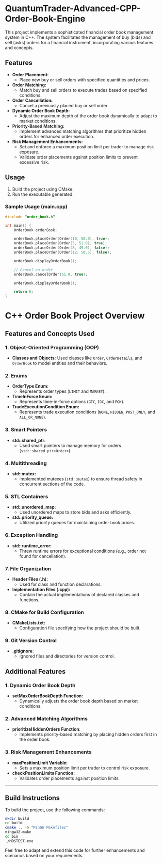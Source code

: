 # QuantumTrader-Advanced-CPP-Order-Book-Engine

This project implements a sophisticated financial order book management system in C++. The system facilitates the management of buy (bids) and sell (asks) orders for a financial instrument, incorporating various features and concepts.

## Features

- **Order Placement:**
  - Place new buy or sell orders with specified quantities and prices.
- **Order Matching:**
  - Match buy and sell orders to execute trades based on specified conditions.
- **Order Cancellation:**
  - Cancel a previously placed buy or sell order.
- **Dynamic Order Book Depth:**
  - Adjust the maximum depth of the order book dynamically to adapt to market conditions.
- **Priority-Based Matching:**
  - Implement advanced matching algorithms that prioritize hidden orders for enhanced order execution.
- **Risk Management Enhancements:**
  - Set and enforce a maximum position limit per trader to manage risk exposure.
  - Validate order placements against position limits to prevent excessive risk.

## Usage

1. Build the project using CMake.
2. Run the executable generated.

### Sample Usage (main.cpp)

```cpp
#include "order_book.h"

int main() {
    OrderBook orderBook;

    orderBook.placeOrder(Order(10, 50.0), true);
    orderBook.placeOrder(Order(5, 51.0), true);
    orderBook.placeOrder(Order(8, 49.0), false);
    orderBook.placeOrder(Order(12, 50.5), false);

    orderBook.displayOrderBook();

    // Cancel an order
    orderBook.cancelOrder(51.0, true);

    orderBook.displayOrderBook();

    return 0;
}
```

# C++ Order Book Project Overview

## Features and Concepts Used

### 1. Object-Oriented Programming (OOP)

- **Classes and Objects:** Used classes like `Order`, `OrderDetails`, and `OrderBook` to model entities and their behaviors.

### 2. Enums

- **OrderType Enum:**
  - Represents order types (`LIMIT` and `MARKET`).
- **TimeInForce Enum:**
  - Represents time-in-force options (`GTC`, `IOC`, and `FOK`).
- **TradeExecutionCondition Enum:**
  - Represents trade execution conditions (`NONE`, `HIDDEN`, `POST_ONLY`, and `ALL_OR_NONE`).

### 3. Smart Pointers

- **std::shared_ptr:**
  - Used smart pointers to manage memory for orders (`std::shared_ptr<Order>`).

### 4. Multithreading

- **std::mutex:**
  - Implemented mutexes (`std::mutex`) to ensure thread safety in concurrent sections of the code.

### 5. STL Containers

- **std::unordered_map:**
  - Used unordered maps to store bids and asks efficiently.
- **std::priority_queue:**
  - Utilized priority queues for maintaining order book prices.

### 6. Exception Handling

- **std::runtime_error:**
  - Threw runtime errors for exceptional conditions (e.g., order not found for cancellation).

### 7. File Organization

- **Header Files (.h):**
  - Used for class and function declarations.
- **Implementation Files (.cpp):**
  - Contain the actual implementations of declared classes and functions.

### 8. CMake for Build Configuration

- **CMakeLists.txt:**
  - Configuration file specifying how the project should be built.

### 9. Git Version Control

- **.gitignore:**
  - Ignored files and directories for version control.

## Additional Features 
### 1. Dynamic Order Book Depth

- **setMaxOrderBookDepth Function:**
  - Dynamically adjusts the order book depth based on market conditions.

### 2. Advanced Matching Algorithms

- **prioritizeHiddenOrders Function:**
  - Implements priority-based matching by placing hidden orders first in the order book.

### 3. Risk Management Enhancements

- **maxPositionLimit Variable:**
  - Sets a maximum position limit per trader to control risk exposure.
- **checkPositionLimits Function:**
  - Validates order placements against position limits.

---

## Build Instructions

To build the project, use the following commands:

```bash
mkdir build
cd build
cmake .. -G "MinGW Makefiles"
mingw32-make
cd bin
./MDSTEST.exe
```
Feel free to adapt and extend this code for further enhancements and scenarios based on your requirements.


